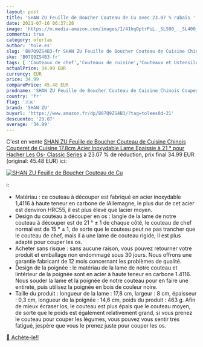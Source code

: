 ```yaml
---
layout: post
title: 'SHAN ZU Feuille de Boucher Couteau de Cu avec 23.07 % rabais '
date: 2021-07-16 06:37:28
image: 'https://m.media-amazon.com/images/I/41hqOptrPiL._SL500_._SL400_.jpg'
comments: true
category: ofertas
author: 'tole.es'
slug: 'B07Q9ZS4B3-fr SHAN ZU Feuille de Boucher Couteau de Cuisine Chinois...'
sku: 'B07Q9ZS4B3-fr'
tags: [ 'Couteaux de chef','Couteaux de cuisine','Couteaux et Ustensiles de Cuisine','Cuisine et Maison','shan zu', ]
actualPrice: 34.99 EUR
currency: EUR
price: 34.99
comparePrice: 45.48 EUR
prodname: 'SHAN ZU Feuille de Boucher Couteau de Cuisine Chinois Couperet de Cuisine 17.8cm Acier Inoxydable Lame Epaissie à 21 ° pour Hacher Les Os- Classic Series'
country: 'fr'
flag: '🇫🇷'
brand: 'SHAN ZU'
buyurl: 'https://www.amazon.fr/dp/B07Q9ZS4B3/?tag=tolees0d-21'
descuento: '23.07'
average: '34.99'
---
```


C'est en vente [SHAN ZU Feuille de Boucher Couteau de Cuisine Chinois Couperet de Cuisine 17.8cm Acier Inoxydable Lame Epaissie à 21 ° pour Hacher Les Os- Classic Series](https://www.amazon.fr/dp/B07Q9ZS4B3/?tag=tolees0d-21)  à  23.07 % de réduction, prix final  34.99 EUR (original: 45.48 EUR) ici:

[![SHAN ZU Feuille de Boucher Couteau de Cu](https://m.media-amazon.com/images/I/41hqOptrPiL._SL500_._SL400_.jpg)](https://www.amazon.fr/dp/B07Q9ZS4B3/?tag=tolees0d-21)

ℹ️:

- Matériau : ce couteau à découper est fabriqué en acier inoxydable 1,4116 à haute teneur en carbone de lAllemagne, le plus dur de cet acier est denviron HRC55, il est plus élevé que lacier moyen.
- Design du couteau à découper en os : langle de la lame de notre couteau à découper est de 21 ° ± 1 de chaque côté, le couteau de chef normal est de 15 ° ± 1, de sorte que le couteau peut ne pas trancher que le couteau de chef, mais il a une lame de couteau rigide, il est plus adapté pour couper les os.
- Acheter sans risque : sans aucune raison, vous pouvez retourner votre produit et emballage non endommagé sous 30 jours. Nous offrons une garantie fabricant de 12 mois concernant les problèmes de qualité.
- Design de la poignée : le matériau de la lame de notre couteau et lintérieur de la poignée sont en acier à haute teneur en carbone 1.4116. Nous souder la lame et la poignée de notre couteau pour en faire une entireté, puis utilisez la poignée en bois de couleur noire.
- Taille du produit : longueur de la lame : 17,8 cm, largeur : 8 cm, épaisseur : 0,3 cm, longueur de la poignée : 14,6 cm, poids du produit : 463 g. Afin de mieux écraser los, le couteau est plus épais que le couteau moyen, de sorte que le poids est également relativement grand, si vous prenez le couteau pour couper les légumes, vous pouvez vous sentir très fatigué, jespère que vous le prenez juste pour couper les os.

[🛒 Achète-le!!](https://www.amazon.fr/dp/B07Q9ZS4B3/?tag=tolees0d-21)
